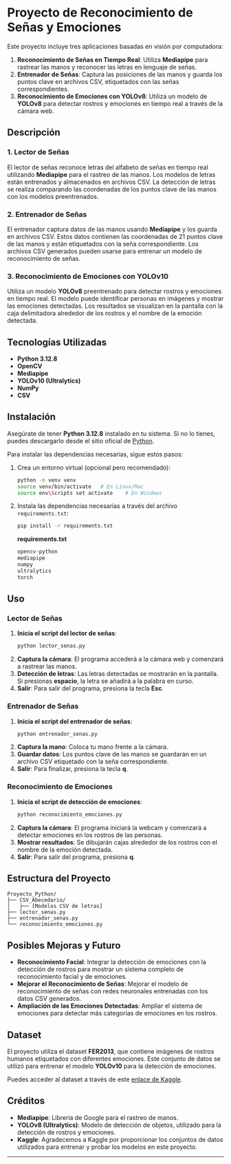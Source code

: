 
# Proyecto de Reconocimiento de Señas y Emociones

Este proyecto incluye tres aplicaciones basadas en visión por computadora:

1. **Reconocimiento de Señas en Tiempo Real**: Utiliza **Mediapipe** para rastrear las manos y reconocer las letras en lenguaje de señas.
2. **Entrenador de Señas**: Captura las posiciones de las manos y guarda los puntos clave en archivos CSV, etiquetados con las señas correspondientes.
3. **Reconocimiento de Emociones con YOLOv8**: Utiliza un modelo de **YOLOv8** para detectar rostros y emociones en tiempo real a través de la cámara web.

## Descripción

### 1. **Lector de Señas**
El lector de señas reconoce letras del alfabeto de señas en tiempo real utilizando **Mediapipe** para el rastreo de las manos. Los modelos de letras están entrenados y almacenados en archivos CSV. La detección de letras se realiza comparando las coordenadas de los puntos clave de las manos con los modelos preentrenados.

### 2. **Entrenador de Señas**
El entrenador captura datos de las manos usando **Mediapipe** y los guarda en archivos CSV. Estos datos contienen las coordenadas de 21 puntos clave de las manos y están etiquetados con la seña correspondiente. Los archivos CSV generados pueden usarse para entrenar un modelo de reconocimiento de señas.

### 3. **Reconocimiento de Emociones con YOLOv10**
Utiliza un modelo **YOLOv8** preentrenado para detectar rostros y emociones en tiempo real. El modelo puede identificar personas en imágenes y mostrar las emociones detectadas. Los resultados se visualizan en la pantalla con la caja delimitadora alrededor de los rostros y el nombre de la emoción detectada.

## Tecnologías Utilizadas

- **Python 3.12.8**
- **OpenCV**
- **Mediapipe**
- **YOLOv10 (Ultralytics)**
- **NumPy**
- **CSV**

## Instalación

Asegúrate de tener **Python 3.12.8** instalado en tu sistema. Si no lo tienes, puedes descargarlo desde el sitio oficial de [Python](https://www.python.org/downloads/release/python-3128/).

Para instalar las dependencias necesarias, sigue estos pasos:

1. Crea un entorno virtual (opcional pero recomendado):

   ```bash
   python -m venv venv
   source venv/bin/activate   # En Linux/Mac
   source env\Scripts set activate    # En Windows
   ```

2. Instala las dependencias necesarias a través del archivo `requirements.txt`:

   ```bash
   pip install -r requirements.txt
   ```

   **requirements.txt**

   ```txt
   opencv-python
   mediapipe
   numpy
   ultralytics
   torch
   ```

## Uso

### Lector de Señas

1. **Inicia el script del lector de señas**:
   ```bash
   python lector_senas.py
   ```
2. **Captura la cámara**: El programa accederá a la cámara web y comenzará a rastrear las manos.
3. **Detección de letras**: Las letras detectadas se mostrarán en la pantalla. Si presionas **espacio**, la letra se añadirá a la palabra en curso.
4. **Salir**: Para salir del programa, presiona la tecla **Esc**.

### Entrenador de Señas

1. **Inicia el script del entrenador de señas**:
   ```bash
   python entrenador_senas.py
   ```
2. **Captura la mano**: Coloca tu mano frente a la cámara.
3. **Guardar datos**: Los puntos clave de las manos se guardarán en un archivo CSV etiquetado con la seña correspondiente.
4. **Salir**: Para finalizar, presiona la tecla **q**.

### Reconocimiento de Emociones

1. **Inicia el script de detección de emociones**:
   ```bash
   python reconocimiento_emociones.py
   ```
2. **Captura la cámara**: El programa iniciará la webcam y comenzará a detectar emociones en los rostros de las personas.
3. **Mostrar resultados**: Se dibujarán cajas alrededor de los rostros con el nombre de la emoción detectada.
4. **Salir**: Para salir del programa, presiona **q**.

## Estructura del Proyecto

```
Proyecto_Python/
├── CSV_Abecedario/
│   ├── [Modelos CSV de letras]
├── lector_senas.py
├── entrenador_senas.py
└── reconocimiento_emociones.py
```

## Posibles Mejoras y Futuro

- **Reconocimiento Facial**: Integrar la detección de emociones con la detección de rostros para mostrar un sistema completo de reconocimiento facial y de emociones.
- **Mejorar el Reconocimiento de Señas**: Mejorar el modelo de reconocimiento de señas con redes neuronales entrenadas con los datos CSV generados.
- **Ampliación de las Emociones Detectadas**: Ampliar el sistema de emociones para detectar más categorías de emociones en los rostros.

## Dataset

El proyecto utiliza el dataset **FER2013**, que contiene imágenes de rostros humanos etiquetados con diferentes emociones. Este conjunto de datos se utilizó para entrenar el modelo **YOLOv10** para la detección de emociones.

Puedes acceder al dataset a través de este [enlace de Kaggle](https://www.kaggle.com/datasets/msambare/fer2013/data).

## Créditos

- **Mediapipe**: Librería de Google para el rastreo de manos.
- **YOLOv8 (Ultralytics)**: Modelo de detección de objetos, utilizado para la detección de rostros y emociones.
- **Kaggle**: Agradecemos a Kaggle por proporcionar los conjuntos de datos utilizados para entrenar y probar los modelos en este proyecto.

***
